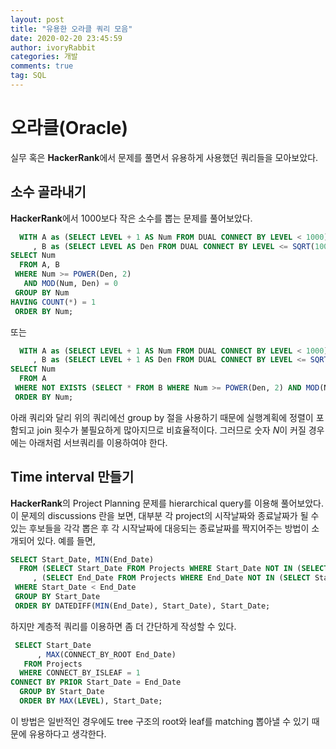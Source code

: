 ```yaml
---
layout: post
title: "유용한 오라클 쿼리 모음"
date: 2020-02-20 23:45:59
author: ivoryRabbit
categories: 개발
comments: true
tag: SQL
---
```


# 오라클(Oracle)

실무 혹은 **HackerRank**에서 문제를 풀면서 유용하게 사용했던 쿼리들을 모아보았다.

## 소수 골라내기

**HackerRank**에서 1000보다 작은 소수를 뽑는 문제를 풀어보았다.

```sql
  WITH A as (SELECT LEVEL + 1 AS Num FROM DUAL CONNECT BY LEVEL < 1000)
     , B as (SELECT LEVEL AS Den FROM DUAL CONNECT BY LEVEL <= SQRT(1000))
SELECT Num
  FROM A, B
 WHERE Num >= POWER(Den, 2)
   AND MOD(Num, Den) = 0
 GROUP BY Num
HAVING COUNT(*) = 1
 ORDER BY Num;
```

또는

```sql
  WITH A as (SELECT LEVEL + 1 AS Num FROM DUAL CONNECT BY LEVEL < 1000)
     , B as (SELECT LEVEL + 1 AS Den FROM DUAL CONNECT BY LEVEL <= SQRT(1000))
SELECT Num
  FROM A
 WHERE NOT EXISTS (SELECT * FROM B WHERE Num >= POWER(Den, 2) AND MOD(Num, Den) = 0)
 ORDER BY Num;
```

아래 쿼리와 달리 위의 쿼리에선 group by 절을 사용하기 때문에 실행계획에 정렬이 포함되고 join 횟수가 불필요하게 많아지므로 비효율적이다. 그러므로 숫자 $N$이 커질 경우에는 아래처럼 서브쿼리를 이용하여야 한다.

## Time interval 만들기

**HackerRank**의 Project Planning 문제를 hierarchical query를 이용해 풀어보았다. 이 문제의 discussions 란을 보면, 대부분 각 project의 시작날짜와 종료날짜가 될 수 있는 후보들을 각각 뽑은 후 각 시작날짜에 대응되는 종료날짜를 짝지어주는 방법이 소개되어 있다. 예를 들면,

```sql
SELECT Start_Date, MIN(End_Date)
  FROM (SELECT Start_Date FROM Projects WHERE Start_Date NOT IN (SELECT End_Date FROM Projects))
     , (SELECT End_Date FROM Projects WHERE End_Date NOT IN (SELECT Start_Date FROM Projects)) 
 WHERE Start_Date < End_Date
 GROUP BY Start_Date
 ORDER BY DATEDIFF(MIN(End_Date), Start_Date), Start_Date;
```

하지만 계층적 쿼리를 이용하면 좀 더 간단하게 작성할 수 있다.

```sql
 SELECT Start_Date
      , MAX(CONNECT_BY_ROOT End_Date)
   FROM Projects
  WHERE CONNECT_BY_ISLEAF = 1
CONNECT BY PRIOR Start_Date = End_Date
  GROUP BY Start_Date
  ORDER BY MAX(LEVEL), Start_Date;
```

이 방법은 일반적인 경우에도 tree 구조의 root와 leaf를 matching 뽑아낼 수 있기 때문에 유용하다고 생각한다.
